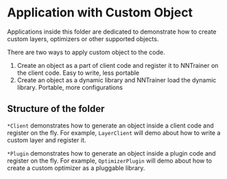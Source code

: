 # Application with Custom Object

Applications inside this folder are dedicated to demonstrate how to create custom layers, optimizers or other supported objects.

There are two ways to apply custom object to the code.

1. Create an object as a part of client code and register it to NNTrainer on the client code.
  Easy to write, less portable
2. Create an object as a dynamic library and NNTrainer load the dynamic library.
  Portable, more configurations


## Structure of the folder

`*Client` demonstrates how to generate an object inside a client code and register on the fly.
For example, `LayerClient` will demo about how to write a custom layer and register it.

`*Plugin` demonstrates how to generate an object inside a plugin code and register on the fly.
For example, `OptimizerPlugin` will demo about how to create a custom optimizer as a pluggable library.
